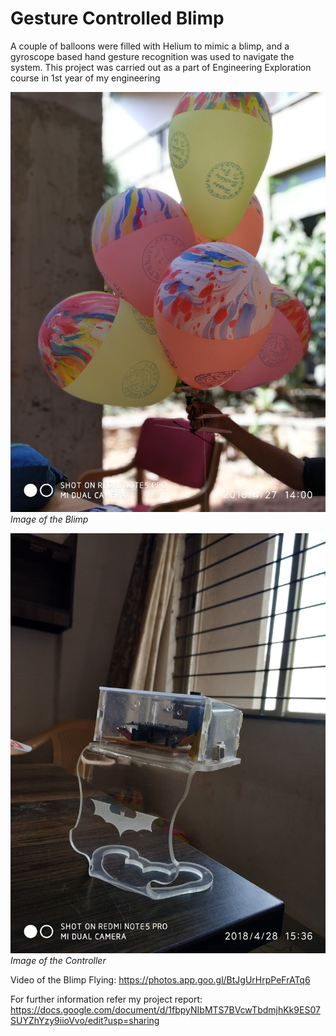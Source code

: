 # Gesture Controlled Blimp
A couple of balloons were filled with Helium to mimic a blimp, and a gyroscope based hand gesture recognition was used to navigate the system. This project was carried out as a part of Engineering Exploration course in 1st year of my engineering

![Image of the Blimp](https://github.com/slomogangsta/Gesture-Controlled-Blimp/blob/master/images/IMG_20180427_140020.jpg)
_Image of the Blimp_

![Image of the Controller](https://github.com/slomogangsta/Gesture-Controlled-Blimp/blob/master/images/IMG_20180428_153650.jpg)
_Image of the Controller_

Video of the Blimp Flying: https://photos.app.goo.gl/BtJgUrHrpPeFrATq6

For further information refer my project report: https://docs.google.com/document/d/1fbpyNIbMTS7BVcwTbdmjhKk9ES07SUYZhYzy9iioVvo/edit?usp=sharing
